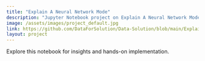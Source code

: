 ```yaml
---
title: "Explain A Neural Network Mode"
description: "Jupyter Notebook project on Explain A Neural Network Mode."
image: /assets/images/project_default.jpg
link: https://github.com/DataForSolution/Data-Solution/blob/main/Explain%20a%20Neural%20Network%20Mode.ipynb
layout: project
---
```


Explore this notebook for insights and hands-on implementation.
